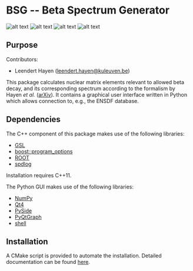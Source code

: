 BSG -- Beta Spectrum Generator
==============================
![alt text](https://img.shields.io/badge/License-MIT-blue.svg 'License')
![alt text](https://img.shields.io/badge/Python-2.7-blue.svg 'Python version')
![alt text](https://img.shields.io/badge/Linux-Supported-brightgreen.svg 'Supported OS')
![alt text](http://bsg.readthedocs.io/en/latest/?badge=latest, 'Documentation status')

Purpose
-------
Contributors:
* Leendert Hayen (leendert.hayen@kuleuven.be)

This package calculates nuclear matrix elements relevant to allowed beta decay, and its corresponding spectrum according to the formalism by Hayen *et al.* ([arXiv](https://arXiv.org/abs/1709.07530)). It contains a graphical user interface written in Python which allows connection to, e.g., the ENSDF database.

Dependencies
------------
The C++ component of this package makes use of the following libraries:
* [GSL](https://www.gnu.org/software/gsl/)
* [boost::program_options](http://www.boost.org/doc/libs/1_66_0/doc/html/program_options.html)
* [ROOT](https://root.cern.ch/)
* [spdlog](https://github.com/gabime/spdlog)

Installation requires C++11.

The Python GUI makes use of the following libraries:
* [NumPy](http://www.numpy.org/)
* [Qt4](http://doc.qt.io/archives/qt-4.8/)
* [PySide](http://wiki.qt.io/PySide)
* [PyQtGraph](http://www.pyqtgraph.org/)
* [shell](https://pypi.python.org/pypi/shell/1.0.1)

Installation
------------
A CMake script is provided to automate the installation. Detailed documentation can be found [here](http://bsg.readthedocs.io).
